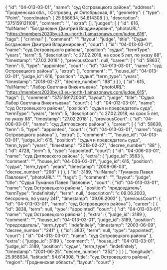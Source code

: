 {
    "id": "04-013-03-01",
    "name": "суд Островецкого района",
    "address": "Гродненская обл., г.Островец, ул.Октябрьская, 6",
    "geometry": {
        "type": "Point",
        "coordinates": [
            25.958634,
            54.614308
        ]
    },
    "description": "375159121108",
    "comment": "",
    "extra": [],
    "judges": [
        {
            "id": 616,
            "fullName": "Богданович Дмитрий Владимирович",
            "photoURL": "https://members2020by.s3.eu-north-1.amazonaws.com/judge_616",
            "tags": [
                "criminal"
            ],
            "comment": "",
            "layout": "judge",
            "title": "Судья Богданович Дмитрий Владимирович",
            "court": {
                "id": "04-013-03-01",
                "name": "суд Островецкого района",
                "position": "судья",
                "termType": "years",
                "term": 5,
                "description": "c 27.02.2018, на срок 5 лет, по указу 88",
                "timestamp": "27.02.2018"
            },
            "previousCourt": null,
            "career": [
                {
                    "id": 58637,
                    "term": 5,
                    "type": "appointed",
                    "court": {
                        "id": "04-013-03-01",
                        "name": "суд Островецкого района"
                    },
                    "extra": [],
                    "comment": "",
                    "house_id": "04-013-03-01",
                    "judge_id": 616,
                    "position": "судья",
                    "term_type": "years",
                    "timestamp": "2018-02-27",
                    "decree_number": "88"
                }
            ]
        },
        {
            "id": 615,
            "fullName": "Лабор Светлана Викентьевна",
            "photoURL": "https://members2020by.s3.eu-north-1.amazonaws.com/judge_615",
            "tags": [],
            "comment": "375159172006",
            "layout": "judge",
            "title": "Судья Лабор Светлана Викентьевна",
            "court": {
                "id": "04-013-03-01",
                "name": "суд Островецкого района",
                "position": "судья и председатель суда",
                "termType": "years",
                "term": 5,
                "description": "c 27.02.2018, на срок 5 лет, по указу 88",
                "timestamp": "27.02.2018"
            },
            "previousCourt": {
                "id": "04-006-03-01",
                "name": "суд Дятловского района"
            },
            "career": [
                {
                    "id": 58638,
                    "term": 5,
                    "type": "appointed",
                    "court": {
                        "id": "04-013-03-01",
                        "name": "суд Островецкого района"
                    },
                    "extra": [],
                    "comment": "",
                    "house_id": "04-013-03-01",
                    "judge_id": 615,
                    "position": "судья и председатель суда",
                    "term_type": "years",
                    "timestamp": "2018-02-27",
                    "decree_number": "88"
                },
                {
                    "id": 4728,
                    "term": 5,
                    "type": "appointed",
                    "court": {
                        "id": "04-006-03-01",
                        "name": "суд Дятловского района"
                    },
                    "extra": {
                        "judge_id": 3583
                    },
                    "comment": "",
                    "house_id": "04-006-03-01",
                    "judge_id": 615,
                    "position": "судья",
                    "term_type": "years",
                    "timestamp": "2008-06-03",
                    "decree_number": "298"
                }
            ]
        },
        {
            "id": 3189,
            "fullName": "Туманов Павел Павлович",
            "photoURL": "",
            "tags": [],
            "comment": "",
            "layout": "judge",
            "title": "Судья Туманов Павел Павлович",
            "court": {
                "id": "04-013-03-01",
                "name": "суд Островецкого района",
                "position": "председатель",
                "termType": "indefinitely",
                "term": null,
                "description": "c 09.06.2003, бессрочно, по указу 241",
                "timestamp": "09.06.2003"
            },
            "previousCourt": {
                "id": "04-013-03-01",
                "name": "суд Островецкого района"
            },
            "career": [
                {
                    "id": 3838,
                    "term": null,
                    "type": "appointed",
                    "court": {
                        "id": "04-013-03-01",
                        "name": "суд Островецкого района"
                    },
                    "extra": {
                        "judge_id": 3189
                    },
                    "comment": "",
                    "house_id": "04-013-03-01",
                    "judge_id": 3189,
                    "position": "председатель",
                    "term_type": "indefinitely",
                    "timestamp": "2003-06-09",
                    "decree_number": "241"
                },
                {
                    "id": 3837,
                    "term": null,
                    "type": "appointed",
                    "court": {
                        "id": "04-013-03-01",
                        "name": "суд Островецкого района"
                    },
                    "extra": {
                        "judge_id": 3189
                    },
                    "comment": "",
                    "house_id": "04-013-03-01",
                    "judge_id": 3189,
                    "position": "судья",
                    "term_type": "indefinitely",
                    "timestamp": "2001-06-25",
                    "decree_number": "352"
                }
            ]
        }
    ],
    "longitude": 25.958634,
    "latitude": 54.614308,
    "title": "суд Островецкого района",
    "region": "Гродненская область",
    "layout": "court"
}